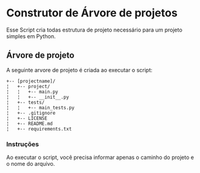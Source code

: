 # Construtor de Árvore de projetos

Esse Script cria todas estrutura de projeto necessário para um projeto simples
em Python.

## Árvore de projeto

A seguinte arvore de projeto é criada ao executar o script:

    +-- [projectname]/
    ¦   +-- project/
    ¦   ¦   +-- main.py
    ¦   ¦   +-- __init__.py
    ¦   +-- tests/
    ¦   ¦   +-- main_tests.py
    ¦   +-- .gitignore
    ¦   +-- LICENSE
    ¦   +-- README.md
    ¦   +-- requirements.txt

### Instruções

Ao executar o script, você precisa informar apenas o caminho do projeto e o nome do arquivo.

